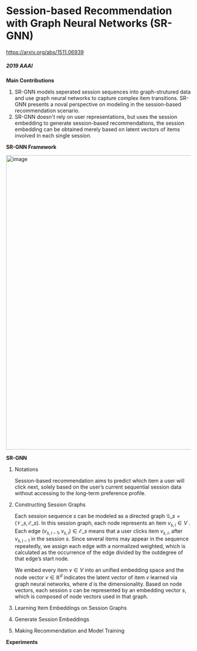 # Session-based Recommendation with Graph Neural Networks (SR-GNN)

https://arxiv.org/abs/1511.06939

##### *2019 AAAI*

**Main Contributions**

1. SR-GNN models seperated session sequences into graph-strutured data and use graph neural networks  to capture complex item transitions. SR-GNN presents a noval perspective on modeling in the session-based recommendation scenario.
2. SR-GNN doesn't rely on user representations, but uses the session embedding to generate session-based recommendations, the session embedding can be obtained merely based on latent vectors of items involved in each single session.


**SR-GNN Framework**

<img width="801" alt="image" src="https://user-images.githubusercontent.com/49403324/208231350-c78cc9e3-da88-4f18-8ede-06c00c39fa19.png">


**SR-GNN**

1. Notations

    Session-based recommendation aims to predict which item a user will click next, solely based on the user’s current sequential session data without accessing to the 	long-term preference profile.
  
2. Constructing Session Graphs

    Each session sequence $s$ can be modeled as a directed graph $\mathcal{G}\_{s} = (\mathcal{V}\_{s}, \mathcal{E}\_{s})$. In this session graph, each node represents     an item $v_{s,i} \in V$ . Each edge $(v_{s,i-1}, v_{s, i}) \in \mathcal{E}\_{s}$ means that a user clicks item $v_{s,i}$, after $v_{s,i-1}$ in the session $s$.         Since several items may appear in the sequence repeatedly, we assign each edge with a normalized weighted, which is calculated as the occurrence of the edge           divided by the outdegree of that edge’s start node.
    
    We embed every item $v \in V$ into an unified embedding space and the node vector $v \in \mathbb{R}^{d}$ indicates the latent vector of item $v$ learned via graph     neural networks, where $d$ is the dimensionality. Based on node vectors, each session $s$ can be represented by an embedding vector $s$, which is composed of node     vectors used in that graph.

3. Learning Item Embeddings on Session Graphs


4. Generate Session Embeddings


5. Making Recommendation and Model Training



**Experiments**
